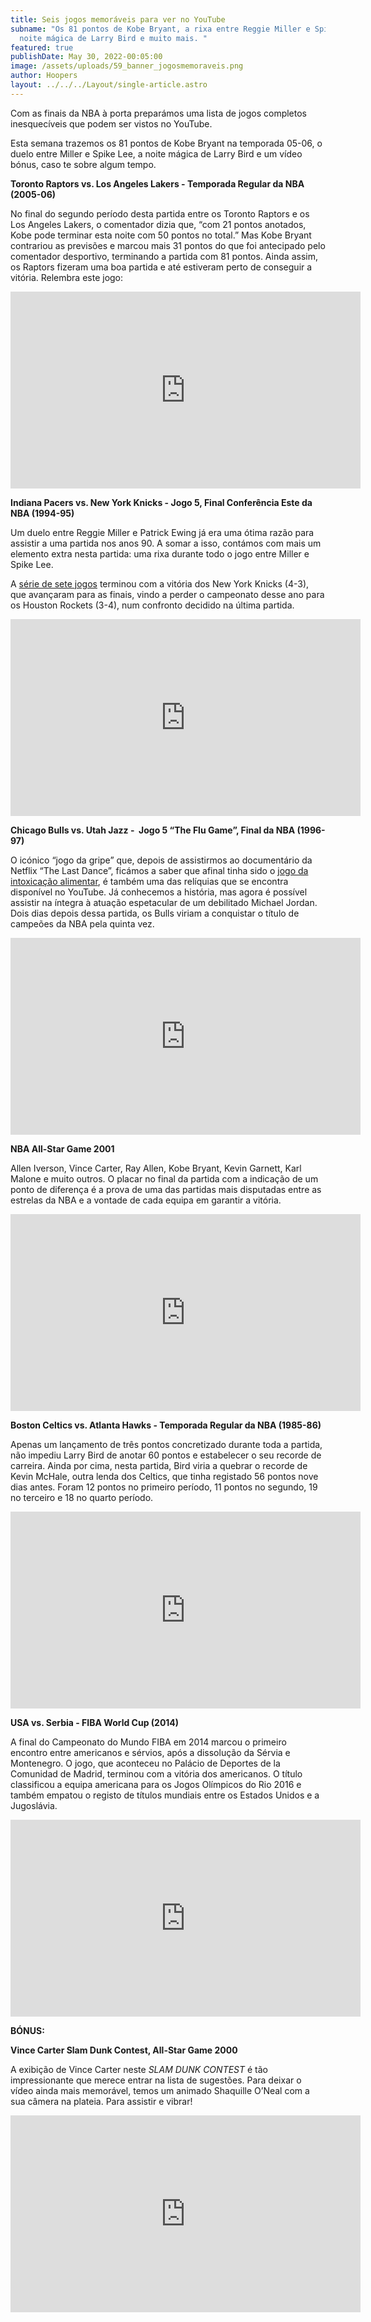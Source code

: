 ```yaml
---
title: Seis jogos memoráveis para ver no YouTube
subname: "Os 81 pontos de Kobe Bryant, a rixa entre Reggie Miller e Spike Lee, a
  noite mágica de Larry Bird e muito mais. "
featured: true
publishDate: May 30, 2022-00:05:00
image: /assets/uploads/59_banner_jogosmemoraveis.png
author: Hoopers
layout: ../../../Layout/single-article.astro
---
```

Com as finais da NBA à porta preparámos uma lista de jogos completos inesquecíveis que podem ser vistos no YouTube.

Esta semana trazemos os 81 pontos de Kobe Bryant na temporada 05-06, o duelo entre Miller e Spike Lee, a noite mágica de Larry Bird e um vídeo bónus, caso te sobre algum tempo.

**Toronto Raptors vs. Los Angeles Lakers - Temporada Regular da NBA (2005-06)**

No final do segundo período desta partida entre os Toronto Raptors e os Los Angeles Lakers, o comentador dizia que, “com 21 pontos anotados, Kobe pode terminar esta noite com 50 pontos no total.” Mas Kobe Bryant contrariou as previsões e marcou mais 31 pontos do que foi antecipado pelo comentador desportivo, terminando a partida com 81 pontos. Ainda assim, os Raptors fizeram uma boa partida e até estiveram perto de conseguir a vitória. Relembra este jogo:

<iframe width="560" height="315" src="https://www.youtube.com/embed/zcVPLnR-c3g" title="YouTube video player" frameborder="0" allow="accelerometer; autoplay; clipboard-write; encrypted-media; gyroscope; picture-in-picture" allowfullscreen></iframe>

**Indiana Pacers vs. New York Knicks - Jogo 5, Final Conferência Este da NBA (1994-95)**

Um duelo entre Reggie Miller e Patrick Ewing já era uma ótima razão para assistir a uma partida nos anos 90. A somar a isso, contámos com mais um elemento extra nesta partida: uma rixa durante todo o jogo entre Miller e Spike Lee. 

A [série de sete jogos](https://www.basketball-reference.com/playoffs/1994-nba-eastern-conference-finals-pacers-vs-knicks.html) terminou com a vitória dos New York Knicks (4-3), que avançaram para as finais, vindo a perder o campeonato desse ano para os Houston Rockets (3-4), num confronto decidido na última partida.

<iframe width="560" height="315" src="https://www.youtube.com/embed/rFgoOoSZ-Sg" title="YouTube video player" frameborder="0" allow="accelerometer; autoplay; clipboard-write; encrypted-media; gyroscope; picture-in-picture" allowfullscreen></iframe>

**Chicago Bulls vs. Utah Jazz -  Jogo 5 “The Flu Game”, Final da NBA (1996-97)**

O icónico “jogo da gripe” que, depois de assistirmos ao documentário da Netflix “The Last Dance”, ficámos a saber que afinal tinha sido o [jogo da intoxicação alimentar](https://www.hoopers.club/noticias/the-endless-game), é também uma das relíquias que se encontra disponível no YouTube. Já conhecemos a história, mas agora é possível assistir na íntegra à atuação espetacular de um debilitado Michael Jordan. Dois dias depois dessa partida, os Bulls viriam a conquistar o título de campeões da NBA pela quinta vez.

<iframe width="560" height="315" src="https://www.youtube.com/embed/ksPEz5pdMh8" title="YouTube video player" frameborder="0" allow="accelerometer; autoplay; clipboard-write; encrypted-media; gyroscope; picture-in-picture" allowfullscreen></iframe>

**NBA All-Star Game 2001**

Allen Iverson, Vince Carter, Ray Allen, Kobe Bryant, Kevin Garnett, Karl Malone e muito outros. O placar no final da partida com a indicação de um ponto de diferença é a prova de uma das partidas mais disputadas entre as estrelas da NBA e a vontade de cada equipa em garantir a vitória.

<iframe width="560" height="315" src="https://www.youtube.com/embed/6_thHYZpabM" title="YouTube video player" frameborder="0" allow="accelerometer; autoplay; clipboard-write; encrypted-media; gyroscope; picture-in-picture" allowfullscreen></iframe>

**Boston Celtics vs. Atlanta Hawks - Temporada Regular da NBA (1985-86)** 

Apenas um lançamento de três pontos concretizado durante toda a partida, não impediu Larry Bird de anotar 60 pontos e estabelecer o seu recorde de carreira. Ainda por cima, nesta partida, Bird viria a quebrar o recorde de Kevin McHale, outra lenda dos Celtics, que tinha registado 56 pontos nove dias antes. Foram 12 pontos no primeiro período, 11 pontos no segundo, 19 no terceiro e 18 no quarto período.

<iframe width="560" height="315" src="https://www.youtube.com/embed/QPdGBuvpT5A" title="YouTube video player" frameborder="0" allow="accelerometer; autoplay; clipboard-write; encrypted-media; gyroscope; picture-in-picture" allowfullscreen></iframe>

**USA vs. Serbia - FIBA World Cup (2014)**

A final do Campeonato do Mundo FIBA em 2014 marcou o primeiro encontro entre americanos e sérvios, após a dissolução da Sérvia e Montenegro. O jogo, que aconteceu no Palácio de Deportes de la Comunidad de Madrid, terminou com a vitória dos americanos. O título classificou a equipa americana para os Jogos Olímpicos do Rio 2016 e também empatou o registo de títulos mundiais entre os Estados Unidos e a Jugoslávia.

<iframe width="560" height="315" src="https://www.youtube.com/embed/gdtetu4nnZc" title="YouTube video player" frameborder="0" allow="accelerometer; autoplay; clipboard-write; encrypted-media; gyroscope; picture-in-picture" allowfullscreen></iframe>

**BÓNUS:**

**Vince Carter Slam Dunk Contest, All-Star Game 2000**

A exibição de Vince Carter neste *SLAM DUNK CONTEST* é tão impressionante que merece entrar na lista de sugestões. Para deixar o vídeo ainda mais memorável, temos um animado Shaquille O’Neal com a sua câmera na plateia. Para assistir e vibrar!

<iframe width="560" height="315" src="https://www.youtube.com/embed/FeCUMfraHcA" title="YouTube video player" frameborder="0" allow="accelerometer; autoplay; clipboard-write; encrypted-media; gyroscope; picture-in-picture" allowfullscreen></iframe>